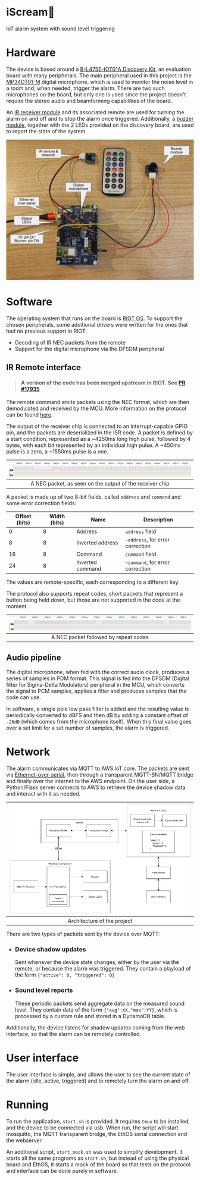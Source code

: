 # iScream🍦

IoT alarm system with sound level triggering

# Hardware

The device is based around a [B-L475E-IOT01A
Discovery Kit](https://www.st.com/en/evaluation-tools/b-l475e-iot01a.html), an evaluation board with many peripherals. The main peripheral used in this project is the [MP34DT01-M](https://www.st.com/en/audio-ics/mp34dt01-m.html) digital microphone, which is used to monitor the noise level in a room and, when needed, trigger the alarm. There are two such microphones on the board, but only one is used since the project doesn't require the stereo audio and beamforming capabilities of the board.

An [IR receiver module](https://www.sunfounder.com/products/infrared-receiver-module) and its associated remote are used for turning the alarm on and off and to stop the alarm once triggered. Additionally, a [buzzer module](https://www.sunfounder.com/products/active-buzzer-module), together with the 2 LEDs provided on the discovery board, are used to report the state of the system.

![Hardware](img/hardware.png)

# Software

The operating system that runs on the board is [RIOT OS](https://www.riot-os.org/). To support the chosen peripherals, some additional drivers were written for the ones that had no previous support in RIOT:

- Decoding of IR NEC packets from the remote
- Support for the digital microphone via the DFSDM peripheral

## IR Remote interface

> #### A version of the code has been merged upstream in RIOT. See [PR #17935](https://github.com/RIOT-OS/RIOT/pull/17935)

The remote command emits packets using the NEC format, which are then demodulated and received by the MCU. More information on the protocol can be found [here](https://techdocs.altium.com/display/FPGA/NEC+Infrared+Transmission+Protocol).

The output of the receiver chip is connected to an interrupt-capable GPIO pin, and the packets are deserialized in the ISR code. A packet is defined by a start condition, represented as a ~4250ms long high pulse, followed by 4 bytes, with each bit represented by an individual high pulse. A ~450ms pulse is a zero, a ~1550ms pulse is a one.

|![NEC packet](img/nec_packet.png)|
|:--:|
|A NEC packet, as seen on the output of the receiver chip|

A packet is made up of two 8-bit fields, called `address` and `command` and some error correction fields:

|Offset (bits)|Width (bits)|Name|Description|
|-|-|-|-|
|0|8|Address|`address` field|
|8|8|Inverted address|`~address`, for error correction|
|16|8|Command|`command` field|
|24|8|Inverted command|`~command`, for error correction|

The values are remote-specific, each corresponding to a different key.

The protocol also supports repeat codes, short packets that represent a button being held down, but those are not supported in the code at the moment.

|![NEC repeat codes](img/nec_repeat.png)|
|:--:|
|A NEC packet followed by repeat codes|

## Audio pipeline

The digital microphone, when fed with the correct audio clock, produces a series of samples in PDM format. This signal is fed into the DFSDM (Digital filter for Sigma-Delta Modulators) peripheral in the MCU, which converts the signal to PCM samples, applies a filter and produces samples that the code can use.

In software, a single pole low pass filter is added and the resulting value is periodically converted to dBFS and then dB by adding a constant offset of `-26dB` (which comes from the microphone itself). When this final value goes over a set limit for a set number of samples, the alarm is triggered.

# Network

The alarm communicates via MQTT to AWS IoT core. The packets are sent via [Ethernet-over-serial](https://doc.riot-os.org/group__drivers__ethos.html), then through a transparent MQTT-SN/MQTT bridge and finally over the internet to the AWS endpoint. On the user side, a Python/Flask server connects to AWS to retrieve the device shadow data and interact with it as needed.

|![Architecture](img/architecture.png)|
|:--:|
|Architecture of the project|

There are two types of packets sent by the device over MQTT:

- ### Device shadow updates
  Sent whenever the device state changes, either by the user via the remote, or because the alarm was triggered. They contain a playload of the form `{"active": 0, "triggered": 0}`

- ### Sound level reports
  These periodic packets send aggregate data on the measured sound level. They contain data of the form `{"avg":XX,"max":YY}`, which is processed by a custom rule and stored in a DynamoDB table.

Additionally, the device listens for shadow updates coming from the web interface, so that the alarm can be remotely controlled.

# User interface

The user interface is simple, and allows the user to see the current state of the alarm (idle, active, triggered) and to remotely turn the alarm on and off.

# Running

To run the application, `start.sh` is provided. It requires `tmux` to be installed, and the device to be connected via usb. When run, the script will start mosquitto, the MQTT transparent bridge, the EthOS serial connection and the webserver.

An additional script, `start_mock.sh` was used to simplify development. It starts all the same programs as `start.sh`, but instead of using the physical board and EthOS, it starts a mock of the board so that tests on the protocol and interface can be done purely in software.
